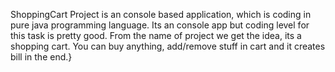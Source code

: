 ShoppingCart Project is an console based application, which is coding in pure java programming language. Its an console app but coding level for this task is pretty good. From the name of project we get the idea, its a shopping cart. You can buy anything, add/remove stuff in cart and it creates bill in the end.}
